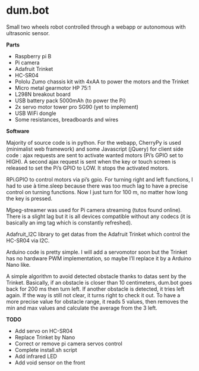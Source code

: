 # dum.bot

Small two wheels robot controlled through a webapp or autonomous with ultrasonic sensor. 

<b>Parts</b>

<ul>
<li>Raspberry pi B</li>
<li>Pi camera</li>
<li>Adafruit Trinket</li>
<li>HC-SR04</li>
<li>Pololu Zumo chassis kit with 4xAA to power the motors and the Trinket</li>
<li>Micro metal gearmotor HP 75:1</li>
<li>L298N breakout board</li>
<li>USB battery pack 5000mAh (to power the Pi)</li>
<li>2x servo motor tower pro SG90 (yet to implement)</li>
<li>USB WiFi dongle</li>
<li>Some resistances, breadboards and wires</li>
</ul>

<b>Software</b>

Majority of source code is in python. For the webapp, CherryPy is used (minimalist web framework) and some Javascript (jQuery) for client side code : ajax requests are sent to activate wanted motors (Pi’s GPIO set to HIGH). A second ajax request is sent when the key or touch screen is released to set the Pi’s GPIO to LOW. It stops the activated motors.

RPi.GPIO to control motors via pi’s gpio. For turning right and left functions, I had to use à time.sleep because there was too much lag to have a precise control on turning functions. Now I just turn for 100 m, no matter how long the key is pressed.

Mjpeg-streamer was used for Pi camera streaming (tutos found online). There is a slight lag but it is all devices compatible without any codecs (it is basically an img tag which is constantly refreshed).

Adafruit_I2C library to get datas from the Adafruit Trinket which control the HC-SR04 via I2C.

Arduino code is pretty simple. I will add a servomotor soon but the Trinket has no hardware PWM implementation, so maybe I’ll replace it by a Arduino Nano like.

A simple algorithm to avoid detected obstacle thanks to datas sent by the Trinket. Basically, if an obstacle is closer than 10 centimeters, dum.bot goes back for 200 ms then turn left. If another obstacle is detected, it tries left again. If the way is still not clear, it turns right to check it out. To have a more precise value for obstacle range, it reads 5 values, then removes the min and max values and calculate the average from the 3 left.

<b>TODO</b>

<ul>
<li>Add servo on HC-SR04</li>
<li>Replace Trinket by Nano</li>
<li>Correct or remove pi camera servos control</li>
<li>Complete install.sh script</li>
<li>Add infrared LED</li>
<li>Add void sensor on the front</li>
</ul>
